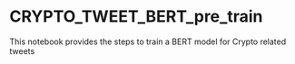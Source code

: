 # CRYPTO_TWEET_BERT_pre_train
 This notebook provides the steps to train a BERT model for Crypto related tweets
